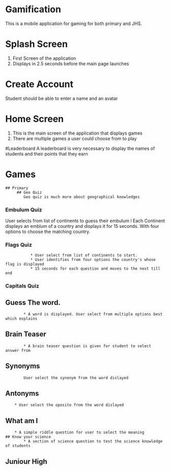 # Gamification 
This is a mobile application for gaming for both primary and JHS. 

# Splash Screen
1. First Screen of the application
2. Displays in 2.5 seconds before the main page launches

# Create Account
Student should be able to enter a name and an avatar 

# Home Screen
1. This is the main screen of the application that displays games
2. There are multiple games a user could choose from to play

#Leaderboard
A leaderboard is very necessary to display the names of students and their points that they earn

# Games
	## Primary
		 ## Geo Quiz
			Geo quiz is much more about geographical knowledges
### Embulum Quiz
   User selects from list of continents to guess their embulum
			l Each Continent displays an emblum of a country and displays it for 15 
			    seconds. With four options to choose the matching country.
### Flags Quiz
			   * User select from list of continents to start.
			   * User identifies from four options the country's whose flag is displayed
			   * 15 seconds for each question and moves to the next till end
### Capitals Quiz
## Guess The word.
			* A word is displayed. User select from multiple options best which explains
## Brain Teaser
			* A brain teaser question is given for student to select answer from
## Synonyms
			User select the synonym from the word dislayed
   ## Antonyms
		* User select the oposite from the word dislayed
   ## What am I
		* A simple riddle question for user to select the meaning
	## Know your science
			* A section of science question to test the science knowledge of students
## Juniour High




